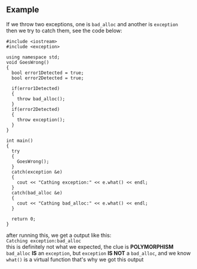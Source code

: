 ## Example
If we throw two exceptions, one is `bad_alloc` and another is `exception`  
then we try to catch them, see the code below:
```
#include <iostream>
#include <exception>

using namespace std;
void GoesWrong()
{
  bool error1Detected = true;
  bool error2Detected = true;
  
  if(error1Detected)
  {
    throw bad_alloc();
  }
  if(error2Detected)
  {
  	throw exception();
  }
}

int main()
{
  try
  {
    GoesWrong();
  }
  catch(exception &e)
  {
    cout << "Cathing exception:" << e.what() << endl;
  }
  catch(bad_alloc &e)
  {
    cout << "Cathing bad_alloc:" << e.what() << endl;
  }
  
  return 0;
}
```
after running this, we get a output like this:  
`Catching exception:bad_alloc`  
this is definitely not what we expected, the clue is **POLYMORPHISM**  
`bad_alloc` **IS** an `exception`, but `exception` **IS NOT** a `bad_alloc`, and we know `what()` is a virtual function
that's why we got this output


